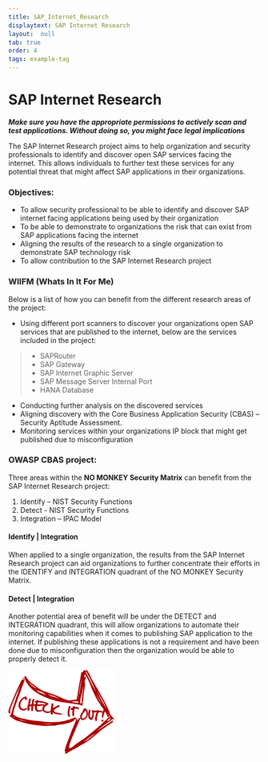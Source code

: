 ```yaml
---
title: SAP_Internet_Research
displaytext: SAP Internet Research
layout:  null
tab: true
order: 4
tags: example-tag
---
```


# SAP Internet Research

*__Make sure you have the appropriate permissions to actively scan and test applications. Without doing so, you might face legal implications__*

The SAP Internet Research project aims to help organization and security professionals to identify and discover open SAP services facing the internet. This allows individuals to further test these services for any potential threat that might affect SAP applications in their organizations.  

### Objectives:

- To allow security professional to be able to identify and discover SAP internet facing applications being used by their organization
- To be able to demonstrate to organizations the risk that can exist from SAP applications facing the internet
- Aligning the results of the research to a single organization to demonstrate SAP technology risk
-	To allow contribution to the SAP Internet Research project

### WIIFM (Whats In It For Me)

Below is a list of how you can benefit from the different research areas of the project:

- Using different port scanners to discover your organizations open SAP services that are published to the internet, below are the services included in the project:
> - SAPRouter
> - SAP Gateway
> - SAP Internet Graphic Server
> - SAP Message Server Internal Port
> - HANA Database

- Conducting further analysis on the discovered services
- Aligning discovery with the Core Business Application Security (CBAS) – Security Aptitude Assessment.
- Monitoring services within your organizations IP block that might get published due to misconfiguration

### OWASP CBAS project:

Three areas within the __NO MONKEY Security Matrix__ can benefit from the SAP Internet Research project:
1. Identify – NIST Security Functions
2. Detect - NIST Security Functions
3. Integration – IPAC Model

#### Identify | Integration

When applied to a single organization, the results from the SAP Internet Research project can aid organizations to further concentrate their efforts in the IDENTIFY and INTEGRATION quadrant of the NO MONKEY Security Matrix.

#### Detect | Integration

Another potential area of benefit will be under the DETECT and INTEGRATION quadrant, this will allow organizations to automate their monitoring capabilities when it comes to publishing SAP application to the internet. If publishing these applications is not a requirement and have been done due to misconfiguration then the organization would be able to properly detect it.

[![button](assets/images/cio.png)](https://github.com/NO-MONKEY/CBAS-SAPInternetResearch)
